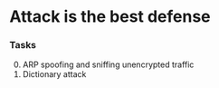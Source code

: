 # Attack is the best defense

### Tasks
0. ARP spoofing and sniffing unencrypted traffic 
1. Dictionary attack 

